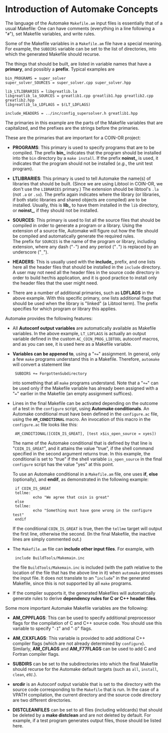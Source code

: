 
# Introduction of Automake Concepts

The language of the Automake `Makefile.am` input files is essentially that of a usual Makefile:
One can have comments (everything in a line following a "`#`"), set Makefile variables, and write rules.

Some of the Makefile variables in a `Makefile.am` file have a special meaning.
For example, the `SUBDIRS` variable can be set to the list of directories, into which the generated Makefile should recurse.

The things that should be built, are listed in variable names that have a **primary**, and possibly a **prefix**.
Typical examples are
```
bin_PROGRAMS = super_solver
super_solver_SOURCES = super_solver.cpp super_solver.hpp

lib_LTLIBRARIES = libgreatlib.la
libgreatlib_la_SOURCES = greatlib1.cpp greatlib1.hpp greatlib2.cpp greatlib2.hpp
libgreatlib_la_LDFLAGS = $(LT_LDFLAGS)

include_HEADERS = ../inc/config_supersolver.h greatlib1.hpp
```

The primaries in this example are the parts of the Makefile variables that are capitalized, and the prefixes are the strings before the primaries.

These are the primaries that are important for a COIN-OR project:

 * **PROGRAMS**:  This primary is used to specify programs that are to be compiled.
   The prefix **bin_** indicates that the program should be installed into the `bin` directory by a `make install`.
   If the prefix **noinst_** is used, it indicates that the program should not be installed (_e.g._, the unit test program).

 * **LTLIBRARIES**:  This primary is used to tell Automake the name(s) of libraries that should be built.
   (Since we are using Libtool in COIN-OR, we don't use the `LIBRARIES` primary.)
   The extension should be libtool's `.la` (not `.a` or `.so`).
   The prefix again indicates where the library (or libraries, if both static libraries and shared objects are compiled) are to be installed.
   Usually, this is **lib_** to have them installed in the `lib` directory, or **noinst_**, if they should not be installed.

 * **SOURCES**: This primary is used to list all the source files that should be compiled in order to generate a program or a library.
   Using the extension of a source file, Automake will figure out how the file should be compiled and automatically generate the required rules.   
   The prefix for `SOURCES` is the name of the program or library, including extension, where any dash ("`-`") and any period ("`.`") is replaced by an underscore ("`_`").

 * **HEADERS**: This is usually used with the **include_** prefix, and one lists here all the header files that should be installed in the `include` directory.
   A user may not need all the header files in the source code directory in order to build her/his application, and it is good practice to install only the header files that the user might need.

 * There are a number of additional primaries, such as **LDFLAGS** in the above example.
   With this specific primary, one lists additional flags that should be used when the library is "linked" (a Libtool term).
   The prefix specifies for which program or library this applies.


Automake provides the following features:

 * All **Autoconf output variables** are automatically available as Makefile variables.
   In the above example, `LT_LDFLAGS` is actually an output variable defined in the custom `AC_COIN_PROG_LIBTOOL` autoconf macros, and as you can see, it is used here as a Makefile variable.

 * **Variables can be appened to**, using a "`+=`" assignment.
   In general, only a few `make` programs understand this in a Makefile.
   Therefore, `automake` will convert a statement like
 
        SUBDIRS += ForgottenSubdirectory

    into something that all `make` programs understand.
    Note that a "`+=`" can be used only if the Makefile variable has already been assigned with a "`=`" earlier in the Makefile (an empty assignment suffices).

 * Lines in the final Makefile can be activated depending on the outcome of a test in the `configure` script, using **Automake conditionals**.
   An Automake conditional must have been defined in the `configure.ac` file, using the **`AM_CONDITIONAL`** macro.
   An invocation of this macro in the `configure.ac` file looks like this:

        AM_CONDITIONAL([COIN_IS_GREAT], [test x$is_open_source = xyes])

    The name of the Automake conditional that is defined by that line is "`COIN_IS_GREAT`", and it attains the value "true", if the shell command specified in the second argument returns true.
    In this example, the conditional is set to "true" if the shell variable `is_open_source` in the final `configure` script has the value "yes" at this point.
    
    To use an Automake conditional in a `Makefile.am` file, one uses **if**, **else** (optionally), and **endif**, as demonstrated in the following example:

        if COIN_IS_GREAT
        tellme:
                echo "We agree that coin is great"
        else
        tellme:
                echo "Something must have gone wrong in the configure test"
        endif
 
     If the conditional `COIN_IS_GREAT` is true, then the `tellme` target will output the first line, otherwise the second.
     (In the final Makefile, the inactive lines are simply commented out.)

 * The `Makefile.am` file can **include other input files**.  For example, with
 
        include BuildTools/Makemain.inc
 
    the file `BuildTools/Makemain.inc` is included (with the path relative to the location of the file that has the above line in it) when `automake` processes the input file.
    It does not translate to an "`include`" in the generated Makefile, since this is not supported by all `make` programs.

 * If the compiler supports it, the generated Makefiles will automatically generate rules to derive **dependency rules for C or C++ header files**.

Some more important Automake Makefile variables are the following:

 * **AM_CPPFLAGS**:  This can be used to specify additional preprocessor flags for the compilation of C and C++ source code.
   You should use this variable to specify "`-I`" and "`-D`" flags.

 * **AM_CXXFLAGS**:  This variable is provided to add additional C++ compiler flags (which are not already determined by `configure`).
   Similarly, **AM_CFLAGS** and **AM_F77FLAGS** can be used to add C and Fortran compiler flags.

 * **SUBDIRS** can be set to the subdirectories into which the final Makefile should recurse for the Automake default targets (such as `all`, `install`, `clean`, _etc_.).

 * **srcdir** is an Autoconf output variable that is set to the directory with the source code corresponding to the `Makefile` that is run.
   In the case of a VPATH compilation, the current directory and the source code directory are two different directories.

 * **DISTCLEANFILES** can be set to all files (including wildcards) that should be deleted by a **make distclean** and are not deleted by default.
   For example, if a test program generates output files, those should be listed here.
